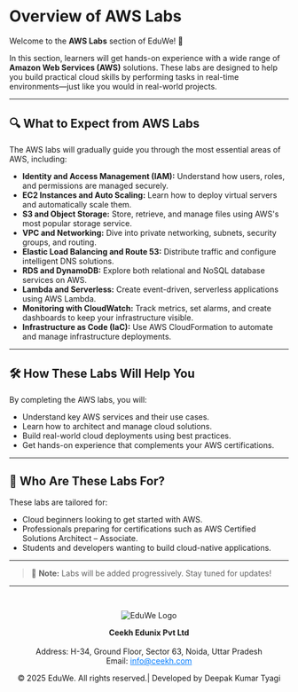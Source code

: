 # Overview of AWS Labs

Welcome to the **AWS Labs** section of EduWe! 🚀

In this section, learners will get hands-on experience with a wide range of **Amazon Web Services (AWS)** solutions. These labs are designed to help you build practical cloud skills by performing tasks in real-time environments—just like you would in real-world projects.

---

## 🔍 What to Expect from AWS Labs

The AWS labs will gradually guide you through the most essential areas of AWS, including:

- **Identity and Access Management (IAM):** Understand how users, roles, and permissions are managed securely.
- **EC2 Instances and Auto Scaling:** Learn how to deploy virtual servers and automatically scale them.
- **S3 and Object Storage:** Store, retrieve, and manage files using AWS's most popular storage service.
- **VPC and Networking:** Dive into private networking, subnets, security groups, and routing.
- **Elastic Load Balancing and Route 53:** Distribute traffic and configure intelligent DNS solutions.
- **RDS and DynamoDB:** Explore both relational and NoSQL database services on AWS.
- **Lambda and Serverless:** Create event-driven, serverless applications using AWS Lambda.
- **Monitoring with CloudWatch:** Track metrics, set alarms, and create dashboards to keep your infrastructure visible.
- **Infrastructure as Code (IaC):** Use AWS CloudFormation to automate and manage infrastructure deployments.

---

## 🛠 How These Labs Will Help You

By completing the AWS labs, you will:

- Understand key AWS services and their use cases.
- Learn how to architect and manage cloud solutions.
- Build real-world cloud deployments using best practices.
- Get hands-on experience that complements your AWS certifications.

---

## 🧭 Who Are These Labs For?

These labs are tailored for:

- Cloud beginners looking to get started with AWS.
- Professionals preparing for certifications such as AWS Certified Solutions Architect – Associate.
- Students and developers wanting to build cloud-native applications.

---

> 📌 **Note:** Labs will be added progressively. Stay tuned for updates!

---
<div style="text-align: center; padding-top: 30px;">
  <img src="/images/logo.png" alt="EduWe Logo" style="max-width: 150px; height: auto;">
  <p>
  <center><strong>Ceekh Edunix Pvt Ltd</strong></center><br>
    Address: H-34, Ground Floor, Sector 63, Noida, Uttar Pradesh<br>
    Email: <a href="mailto:info@ceekh.com" style="color: #007bff;">info@ceekh.com</a>
  </p>
  <p style="font-size: 14px; color: #555;"><center>© 2025 EduWe. All rights reserved.| Developed by Deepak Kumar Tyagi </center></p>
</div>

